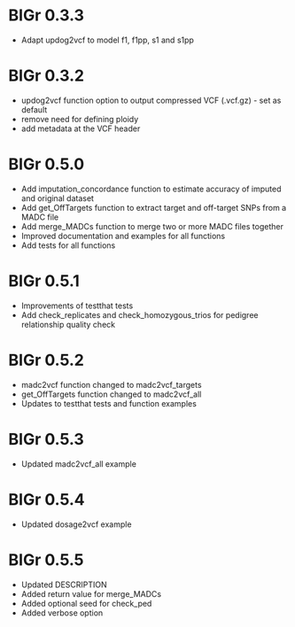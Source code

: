 # BIGr 0.3.3

-   Adapt updog2vcf to model f1, f1pp, s1 and s1pp

# BIGr 0.3.2

-   updog2vcf function option to output compressed VCF (.vcf.gz) - set as default
-   remove need for defining ploidy
-   add metadata at the VCF header

# BIGr 0.5.0

-   Add imputation_concordance function to estimate accuracy of imputed and original dataset
-   Add get_OffTargets function to extract target and off-target SNPs from a MADC file
-   Add merge_MADCs function to merge two or more MADC files together
-   Improved documentation and examples for all functions
-   Add tests for all functions

# BIGr 0.5.1

-   Improvements of testthat tests
-   Add check_replicates and check_homozygous_trios for pedigree relationship quality check

# BIGr 0.5.2

-   madc2vcf function changed to madc2vcf_targets
-   get_OffTargets function changed to madc2vcf_all
-   Updates to testthat tests and function examples

# BIGr 0.5.3

-   Updated madc2vcf_all example

# BIGr 0.5.4

-   Updated dosage2vcf example

# BIGr 0.5.5

- Updated DESCRIPTION
- Added return value for merge_MADCs
- Added optional seed for check_ped
- Added verbose option
